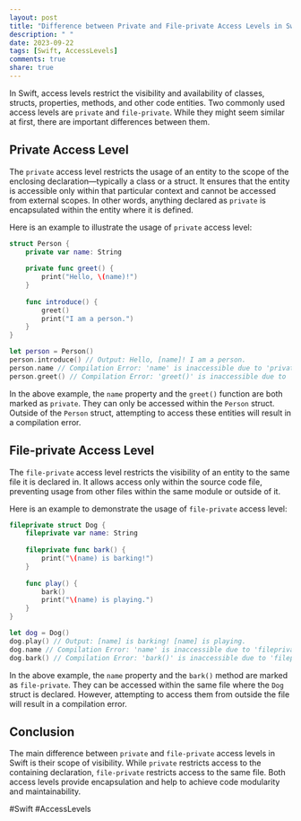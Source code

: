 ```yaml
---
layout: post
title: "Difference between Private and File-private Access Levels in Swift"
description: " "
date: 2023-09-22
tags: [Swift, AccessLevels]
comments: true
share: true
---
```


In Swift, access levels restrict the visibility and availability of classes, structs, properties, methods, and other code entities. Two commonly used access levels are `private` and `file-private`. While they might seem similar at first, there are important differences between them.

## Private Access Level

The `private` access level restricts the usage of an entity to the scope of the enclosing declaration—typically a class or a struct. It ensures that the entity is accessible only within that particular context and cannot be accessed from external scopes. In other words, anything declared as `private` is encapsulated within the entity where it is defined.

Here is an example to illustrate the usage of `private` access level:

```swift
struct Person {
    private var name: String
    
    private func greet() {
        print("Hello, \(name)!")
    }
    
    func introduce() {
        greet()
        print("I am a person.")
    }
}

let person = Person()
person.introduce() // Output: Hello, [name]! I am a person.
person.name // Compilation Error: 'name' is inaccessible due to 'private' protection level.
person.greet() // Compilation Error: 'greet()' is inaccessible due to 'private' protection level.
```

In the above example, the `name` property and the `greet()` function are both marked as `private`. They can only be accessed within the `Person` struct. Outside of the `Person` struct, attempting to access these entities will result in a compilation error.

## File-private Access Level

The `file-private` access level restricts the visibility of an entity to the same file it is declared in. It allows access only within the source code file, preventing usage from other files within the same module or outside of it.

Here is an example to demonstrate the usage of `file-private` access level:

```swift
fileprivate struct Dog {
    fileprivate var name: String
    
    fileprivate func bark() {
        print("\(name) is barking!")
    }
    
    func play() {
        bark()
        print("\(name) is playing.")
    }
}

let dog = Dog()
dog.play() // Output: [name] is barking! [name] is playing.
dog.name // Compilation Error: 'name' is inaccessible due to 'fileprivate' protection level.
dog.bark() // Compilation Error: 'bark()' is inaccessible due to 'fileprivate' protection level.
```

In the above example, the `name` property and the `bark()` method are marked as `file-private`. They can be accessed within the same file where the `Dog` struct is declared. However, attempting to access them from outside the file will result in a compilation error.

## Conclusion

The main difference between `private` and `file-private` access levels in Swift is their scope of visibility. While `private` restricts access to the containing declaration, `file-private` restricts access to the same file. Both access levels provide encapsulation and help to achieve code modularity and maintainability.

#Swift #AccessLevels